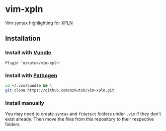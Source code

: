 # vim-xpln

Vim syntax highlighting for [XPLN](https://github.com/bozsahin/ceng444/blob/master/project-material/xpl-specs-fall2018.pdf)

## Installation

### Install with [Vundle](https://github.com/VundleVim/Vundle.vim)

```viml
Plugin 'ozkutuk/vim-xpln'
```

### Install with [Pathogen](https://github.com/tpope/vim-pathogen)

```bash
cd ~/.vim/bundle && \
git clone https://github.com/ozkutuk/vim-xpln.git
```

### Install manually
You may need to create `syntax` and `ftdetect` folders under `.vim` if they don't exist already.
Then move the files from this repository to their respective folders.



